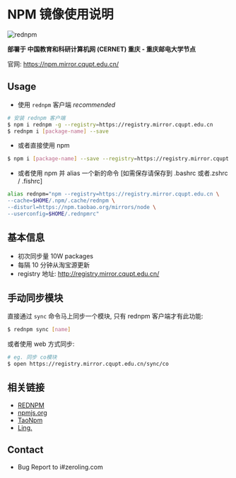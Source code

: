 # NPM 镜像使用说明

![rednpm](https://dn-redrock.qbox.me/rednpm.png)

**部署于 中国教育和科研计算机网 (CERNET) 重庆 - 重庆邮电大学节点**

官网: https://npm.mirror.cqupt.edu.cn/

## Usage
- 使用 `rednpm` 客户端 *recommended*

```bash
# 安装 rednpm 客户端
$ npm i rednpm -g --registry=https://registry.mirror.cqupt.edu.cn
$ rednpm i [package-name] --save
```

- 或者直接使用 npm

```bash
$ npm i [package-name] --save --registry=https://registry.mirror.cqupt.edu.cn
```

- 或者使用 npm 并 alias 一个新的命令 [如需保存请保存到 .bashrc 或者.zshrc / .fishrc]

```bash
alias rednpm="npm --registry=https://registry.mirror.cqupt.edu.cn \
--cache=$HOME/.npm/.cache/rednpm \
--disturl=https://npm.taobao.org/mirrors/node \
--userconfig=$HOME/.rednpmrc"
```

## 基本信息
- 初次同步量 10W packages
- 每隔 10 分钟从淘宝源更新
- registry 地址: http://registry.mirror.cqupt.edu.cn/

## 手动同步模块

直接通过 `sync` 命令马上同步一个模块, 只有  rednpm 客户端才有此功能:

```bash
$ rednpm sync [name]
```

或者使用 web 方式同步:

```bash
# eg. 同步 co模块 
$ open https://registry.mirror.cqupt.edu.cn/sync/co
```

## 相关链接

- [REDNPM](https://npm.mirror.cqupt.edu.cn)
- [npmjs.org](https://npmjs.org/)
- [TaoNpm](https://npm.taobao.org/)
- [Ling.](https://zeroling.com)

## Contact
- Bug Report to i#zeroling.com